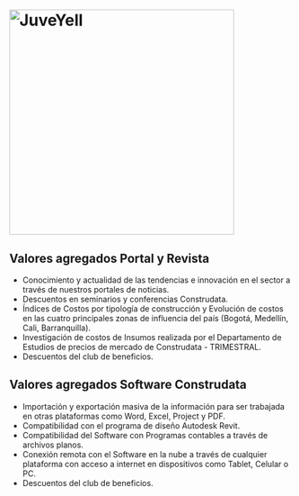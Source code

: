 # <img src="/iconos/construdata.png" alt="JuveYell" width="400px">

## Valores agregados Portal y Revista

* Conocimiento y actualidad de las tendencias e innovación en el sector a través de nuestros portales de noticias.
* Descuentos en seminarios y conferencias Construdata.
* Índices de Costos por tipología de construcción y Evolución de costos en las cuatro principales zonas de influencia del país (Bogotá, Medellín, Cali, Barranquilla).
* Investigación de costos de Insumos realizada por el Departamento de Estudios de precios de mercado de Construdata - TRIMESTRAL.
* Descuentos del club de beneficios.

## Valores agregados Software Construdata

* Importación y exportación masiva de la información para ser trabajada en otras plataformas como Word, Excel, Project y PDF.
* Compatibilidad con el programa de diseño Autodesk Revit.
* Compatibilidad del Software con Programas contables a través de archivos planos.
* Conexión remota con el Software en la nube a través de cualquier plataforma con acceso a internet en dispositivos como Tablet, Celular o PC.
* Descuentos del club de beneficios.